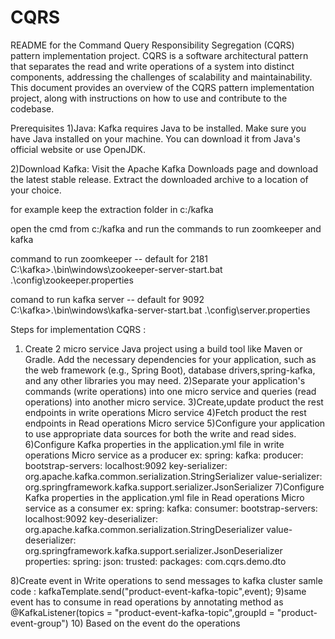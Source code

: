 # CQRS
README for the Command Query Responsibility Segregation (CQRS) pattern implementation project. CQRS is a software architectural pattern that separates the read and write operations of a system into distinct components, addressing the challenges of scalability and maintainability. This document provides an overview of the CQRS pattern implementation project, along with instructions on how to use and contribute to the codebase.

Prerequisites
1)Java: Kafka requires Java to be installed. Make sure you have Java installed on your machine. You can download it from Java's official website or use OpenJDK.

2)Download Kafka: Visit the Apache Kafka Downloads page and download the latest stable release. Extract the downloaded archive to a location of your choice.

for example keep the extraction folder in c:/kafka

open the cmd from c:/kafka and run the commands to run zoomkeeper and kafka

command to run zoomkeeper -- default for 2181
C:\kafka>.\bin\windows\zookeeper-server-start.bat .\config\zookeeper.properties

comand to run kafka server -- default for 9092
C:\kafka>.\bin\windows\kafka-server-start.bat .\config\server.properties

Steps for implementation CQRS :
1) Create 2 micro service Java project using a build tool like Maven or Gradle. Add the necessary dependencies for your application, such as the web framework (e.g., Spring Boot), database drivers,spring-kafka, and any other libraries you may need.
2)Separate your application's commands (write operations) into one micro service and queries (read operations) into another micro service.
3)Create,update product the rest endpoints in write operations Micro service
4)Fetch product the rest endpoints in Read operations Micro service
5)Configure your application to use appropriate data sources for both the write and read sides.
6)Configure Kafka properties in the application.yml file in write operations Micro service as a producer
	ex:
	spring:
	  kafka:
		producer:
		  bootstrap-servers: localhost:9092
		  key-serializer: org.apache.kafka.common.serialization.StringSerializer
		  value-serializer:  org.springframework.kafka.support.serializer.JsonSerializer
7)Configure Kafka properties in the application.yml file in Read operations Micro service as a consumer
	ex:
	spring:
	  kafka:
		consumer:
		  bootstrap-servers: localhost:9092
		  key-deserializer: org.apache.kafka.common.serialization.StringDeserializer
		  value-deserializer: org.springframework.kafka.support.serializer.JsonDeserializer
		  properties:
			spring:
			  json:
				trusted:
				  packages: com.cqrs.demo.dto

8)Create event in Write operations to send messages to kafka cluster
	samle code : kafkaTemplate.send("product-event-kafka-topic",event);
9)same event has to consume in read operations by annotating method as @KafkaListener(topics = "product-event-kafka-topic",groupId = "product-event-group")
10) Based on the event do the operations


